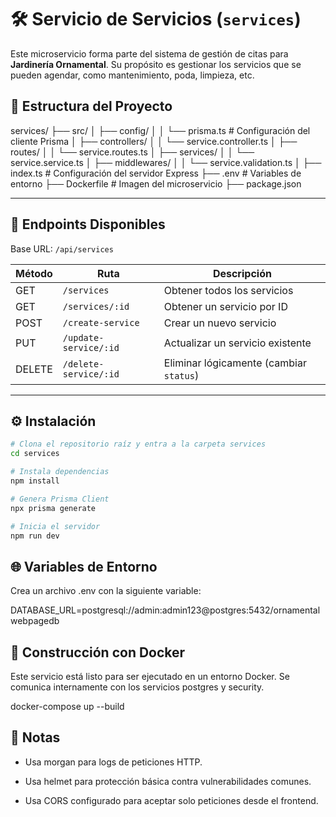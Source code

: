 # 🛠️ Servicio de Servicios (`services`)

Este microservicio forma parte del sistema de gestión de citas para **Jardinería Ornamental**. Su propósito es gestionar los servicios que se pueden agendar, como mantenimiento, poda, limpieza, etc.

## 📂 Estructura del Proyecto

services/
├── src/
│ ├── config/
│ │ └── prisma.ts # Configuración del cliente Prisma
│ ├── controllers/
│ │ └── service.controller.ts
│ ├── routes/
│ │ └── service.routes.ts
│ ├── services/
│ │ └── service.service.ts
│ ├── middlewares/
│ │ └── service.validation.ts
│ ├── index.ts # Configuración del servidor Express
├── .env # Variables de entorno
├── Dockerfile # Imagen del microservicio
├── package.json

---

## 🚀 Endpoints Disponibles

Base URL: `/api/services`

| Método | Ruta                     | Descripción                               |
|--------|--------------------------|-------------------------------------------|
| GET    | `/services`              | Obtener todos los servicios               |
| GET    | `/services/:id`          | Obtener un servicio por ID                |
| POST   | `/create-service`        | Crear un nuevo servicio                   |
| PUT    | `/update-service/:id`    | Actualizar un servicio existente          |
| DELETE | `/delete-service/:id`    | Eliminar lógicamente (cambiar `status`)   |

---

## ⚙️ Instalación

```bash
# Clona el repositorio raíz y entra a la carpeta services
cd services

# Instala dependencias
npm install

# Genera Prisma Client
npx prisma generate

# Inicia el servidor
npm run dev

```
## 🌐 Variables de Entorno

Crea un archivo .env con la siguiente variable:

DATABASE_URL=postgresql://admin:admin123@postgres:5432/ornamentalwebpagedb

## 🧱 Construcción con Docker

Este servicio está listo para ser ejecutado en un entorno Docker. Se comunica internamente con los servicios postgres y security.

docker-compose up --build

## 📌 Notas

- Usa morgan para logs de peticiones HTTP.

- Usa helmet para protección básica contra vulnerabilidades comunes.

- Usa CORS configurado para aceptar solo peticiones desde el frontend.

